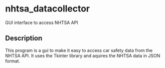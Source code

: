 # nhtsa_datacollector
GUI interface to access NHTSA API

## Description
This program is a gui to make it easy to access car safety data from the NHTSA API. It uses the Tkinter library and aquires the NHTSA data in JSON format.


